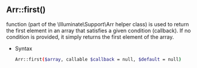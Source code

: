 ## Arr::first() 
function (part of the \Illuminate\Support\Arr helper class) is used to return the first element in an array that satisfies a given condition (callback). If no condition is provided, it simply returns the first element of the array.

- Syntax
    ```bash
    Arr::first($array, callable $callback = null, $default = null)
    ```

